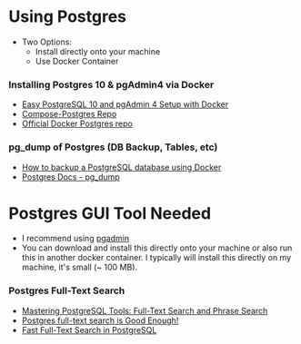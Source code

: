 # Using Postgres
- Two Options:
    - Install directly onto your machine
    - Use Docker Container
    
### Installing Postgres 10 & pgAdmin4 via Docker
- [Easy PostgreSQL 10 and pgAdmin 4 Setup with Docker](https://info.crunchydata.com/blog/easy-postgresql-10-and-pgadmin-4-setup-with-docker)
- [Compose-Postgres Repo](https://github.com/khezen/compose-postgres)
- [Official Docker Postgres repo](https://hub.docker.com/_/postgres)

### pg_dump of Postgres (DB Backup, Tables, etc)
- [How to backup a PostgreSQL database using Docker](https://devopsheaven.com/postgresql/pg_dump/databases/docker/backup/2017/09/10/backup-postgresql-database-using-docker.html)
- [Postgres Docs - pg_dump](https://www.postgresql.org/docs/current/app-pgdump.html)

# Postgres GUI Tool Needed
- I recommend using [pgadmin](https://www.pgadmin.org/)
- You can download and install this directly onto your machine or also run this in another docker container. I typically will install this directly on my machine, it's small (~ 100 MB).


### Postgres Full-Text Search
- [Mastering PostgreSQL Tools: Full-Text Search and Phrase Search](https://www.compose.com/articles/mastering-postgresql-tools-full-text-search-and-phrase-search/)
- [Postgres full-text search is Good Enough!](http://rachbelaid.com/postgres-full-text-search-is-good-enough/)
- [Fast Full-Text Search in PostgreSQL](https://austingwalters.com/fast-full-text-search-in-postgresql/)
